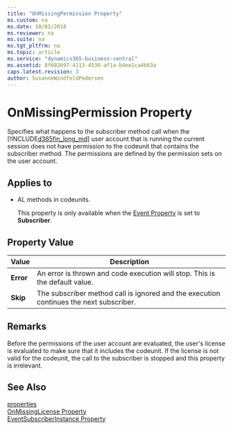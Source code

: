 ```yaml
---
title: "OnMissingPermission Property"
ms.custom: na
ms.date: 10/01/2018
ms.reviewer: na
ms.suite: na
ms.tgt_pltfrm: na
ms.topic: article
ms.service: "dynamics365-business-central"
ms.assetid: 8f682697-4113-4530-af1a-b4ee1ca4b63a
caps.latest.revision: 3
author: SusanneWindfeldPedersen
---
```


 

# OnMissingPermission Property
Specifies what happens to the subscriber method call when the [!INCLUDE[d365fin_long_md](../includes/d365fin_long_md.md)] user account that is running the current session does not have permission to the codeunit that contains the subscriber method. The permissions are defined by the permission sets on the user account.  
  
## Applies to  
  
-   AL methods in codeunits.  
  
     This property is only available when the [Event Property](devenv-event-property.md) is set to **Subscriber**.  
  
## Property Value  
  
|Value|Description|  
|-----------|-----------------|  
|**Error**|An error is thrown and code execution will stop. This is the default value.|  
|**Skip**|The subscriber method call is ignored and the execution continues the next subscriber.|  
  
## Remarks  
Before the permissions of the user account are evaluated, the user's license is evaluated to make sure that it includes the codeunit. If the license is not valid for the codeunit, the call to the subscriber is stopped and this property is irrelevant.  
<!-- 
For more information about events, see [Events in Microsoft Dynamics NAV](Events-in-Microsoft-Dynamics-NAV.md).
-->  
## See Also  
[properties](devenv-properties.md)  
[OnMissingLicense Property](devenv-onmissinglicense-property.md)  
[EventSubscriberInstance Property](devenv-eventsubscriberinstance-property.md)
<!--
[Publishing Events](Publishing-Events.md)   
[Raising Events](Raising-Events.md)   
[Subscribing to Events](Subscribing-to-Events.md)   
[AL Method Statements](../devenv-al-method-statements.md)
-->